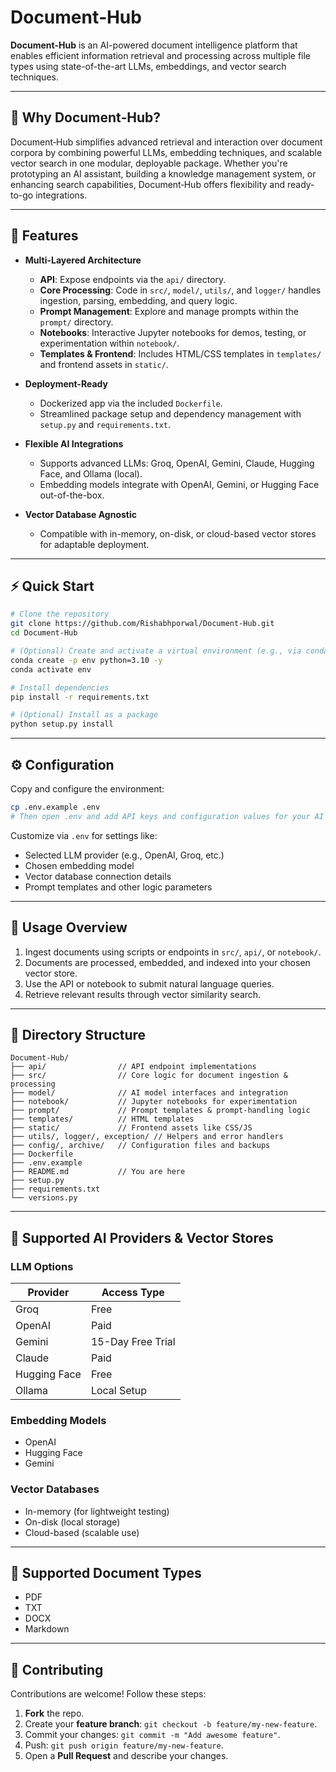 # Document‑Hub

**Document‑Hub** is an AI-powered document intelligence platform that enables efficient information retrieval and processing across multiple file types using state-of-the-art LLMs, embeddings, and vector search techniques.

---

## 🌟 Why Document‑Hub?

Document‑Hub simplifies advanced retrieval and interaction over document corpora by combining powerful LLMs, embedding techniques, and scalable vector search in one modular, deployable package. Whether you're prototyping an AI assistant, building a knowledge management system, or enhancing search capabilities, Document‑Hub offers flexibility and ready-to-go integrations.

---

## 🚀 Features

* **Multi-Layered Architecture**

  * **API**: Expose endpoints via the `api/` directory.
  * **Core Processing**: Code in `src/`, `model/`, `utils/`, and `logger/` handles ingestion, parsing, embedding, and query logic.
  * **Prompt Management**: Explore and manage prompts within the `prompt/` directory.
  * **Notebooks**: Interactive Jupyter notebooks for demos, testing, or experimentation within `notebook/`.
  * **Templates & Frontend**: Includes HTML/CSS templates in `templates/` and frontend assets in `static/`.

* **Deployment-Ready**

  * Dockerized app via the included `Dockerfile`.
  * Streamlined package setup and dependency management with `setup.py` and `requirements.txt`.

* **Flexible AI Integrations**

  * Supports advanced LLMs: Groq, OpenAI, Gemini, Claude, Hugging Face, and Ollama (local).
  * Embedding models integrate with OpenAI, Gemini, or Hugging Face out-of-the-box.

* **Vector Database Agnostic**

  * Compatible with in-memory, on-disk, or cloud-based vector stores for adaptable deployment.

---

## ⚡ Quick Start

```bash
# Clone the repository
git clone https://github.com/Rishabhporwal/Document-Hub.git
cd Document-Hub

# (Optional) Create and activate a virtual environment (e.g., via conda)
conda create -p env python=3.10 -y
conda activate env

# Install dependencies
pip install -r requirements.txt

# (Optional) Install as a package
python setup.py install
```

---

## ⚙️ Configuration

Copy and configure the environment:

```bash
cp .env.example .env
# Then open .env and add API keys and configuration values for your AI provider.
```

Customize via `.env` for settings like:

* Selected LLM provider (e.g., OpenAI, Groq, etc.)
* Chosen embedding model
* Vector database connection details
* Prompt templates and other logic parameters

---

## 📖 Usage Overview

1. Ingest documents using scripts or endpoints in `src/`, `api/`, or `notebook/`.
2. Documents are processed, embedded, and indexed into your chosen vector store.
3. Use the API or notebook to submit natural language queries.
4. Retrieve relevant results through vector similarity search.

---

## 📂 Directory Structure

```
Document‑Hub/
├── api/                // API endpoint implementations
├── src/                // Core logic for document ingestion & processing
├── model/              // AI model interfaces and integration
├── notebook/           // Jupyter notebooks for experimentation
├── prompt/             // Prompt templates & prompt-handling logic
├── templates/          // HTML templates
├── static/             // Frontend assets like CSS/JS
├── utils/, logger/, exception/ // Helpers and error handlers
├── config/, archive/   // Configuration files and backups
├── Dockerfile
├── .env.example
├── README.md           // You are here
├── setup.py
├── requirements.txt
└── versions.py
```

---

## 🤖 Supported AI Providers & Vector Stores

### LLM Options

| Provider     | Access Type       |
| ------------ | ----------------- |
| Groq         | Free              |
| OpenAI       | Paid              |
| Gemini       | 15-Day Free Trial |
| Claude       | Paid              |
| Hugging Face | Free              |
| Ollama       | Local Setup       |

### Embedding Models

* OpenAI
* Hugging Face
* Gemini

### Vector Databases

* In-memory (for lightweight testing)
* On-disk (local storage)
* Cloud-based (scalable use)

---

## 📜 Supported Document Types

* PDF
* TXT
* DOCX
* Markdown

---

## 🤝 Contributing

Contributions are welcome! Follow these steps:

1. **Fork** the repo.
2. Create your **feature branch**: `git checkout -b feature/my-new-feature`.
3. Commit your changes: `git commit -m "Add awesome feature"`.
4. Push: `git push origin feature/my-new-feature`.
5. Open a **Pull Request** and describe your changes.


